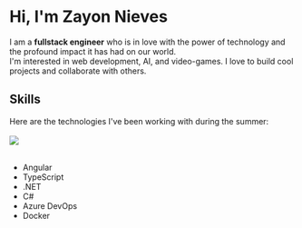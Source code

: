 # Hi, I'm Zayon Nieves

<p>I am a <b>fullstack engineer</b> who is in love with the power of technology and the profound impact it has had on our world.</br>
I'm interested in web development, AI, and video-games. I love to build cool projects and collaborate with others.</p>


## Skills
<p>
  Here are the technologies I've been working with during the summer:<br /><br />
  <a href="https://skillicons.dev">
    <img src="https://skillicons.dev/icons?i=angular,ts,dotnet,cs,git,azure,docker" />
  </a>
  <br />
  <br />
</p>

* Angular
* TypeScript
* .NET
* C#
* Azure DevOps
* Docker
